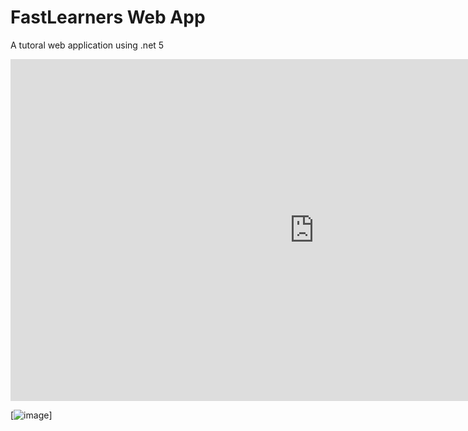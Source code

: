# FastLearners Web App
 A tutoral web application using .net 5
 
<iframe width="972" height="547" src="https://www.youtube.com/embed/d0IBWnuCqC4" title="I Made a Web Application using .Net 5!" frameborder="0" allow="accelerometer; autoplay; clipboard-write; encrypted-media; gyroscope; picture-in-picture" allowfullscreen></iframe>

[![image](https://user-images.githubusercontent.com/77511717/180167176-297fda64-c991-4878-b084-0f1e34db16e8.png)]
